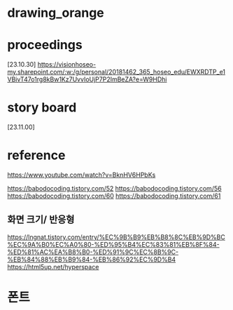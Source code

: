 # drawing_orange

# proceedings
[23.10.30]
https://visionhoseo-my.sharepoint.com/:w:/g/personal/20181462_365_hoseo_edu/EWXRDTP_e1VBivT47o1rg8kBw1Kz7UvvIoUjP7P2ImBeZA?e=W9HDhi

# story board
[23.11.00]

# reference

https://www.youtube.com/watch?v=BknHV6HPbKs

https://babodocoding.tistory.com/52
https://babodocoding.tistory.com/56
https://babodocoding.tistory.com/60
https://babodocoding.tistory.com/61


## 화면 크기/ 반응형
https://lngnat.tistory.com/entry/%EC%9B%B9%EB%B8%8C%EB%9D%BC%EC%9A%B0%EC%A0%80-%ED%95%B4%EC%83%81%EB%8F%84-%ED%81%AC%EA%B8%B0-%ED%91%9C%EC%8B%9C-%EB%84%88%EB%B9%84-%EB%86%92%EC%9D%B4
https://html5up.net/hyperspace

# 폰트





